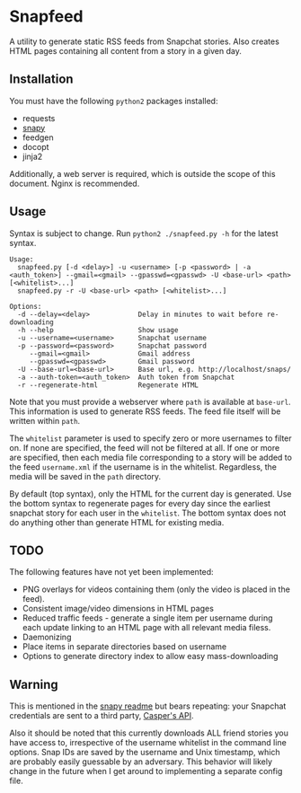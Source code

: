 Snapfeed
========

A utility to generate static RSS feeds from Snapchat stories. Also creates 
HTML pages containing all content from a story in a given day.

Installation
------------

You must have the following `python2` packages installed:

* requests 
* [snapy](https://github.com/tatosaurus/snapy)
* feedgen
* docopt
* jinja2

Additionally, a web server is required, which is outside the scope of this
document. Nginx is recommended.

Usage
-----

Syntax is subject to change. Run `python2 ./snapfeed.py -h` for the latest 
syntax.

```
Usage:
  snapfeed.py [-d <delay>] -u <username> [-p <password> | -a <auth_token>] --gmail=<gmail> --gpasswd=<gpasswd> -U <base-url> <path> [<whitelist>...]
  snapfeed.py -r -U <base-url> <path> [<whitelist>...]

Options:
  -d --delay=<delay>            Delay in minutes to wait before re-downloading
  -h --help                     Show usage
  -u --username=<username>      Snapchat username
  -p --password=<password>      Snapchat password
     --gmail=<gmail>            Gmail address
     --gpasswd=<gpasswd>        Gmail password
  -U --base-url=<base-url>      Base url, e.g. http://localhost/snaps/
  -a --auth-token=<auth_token>  Auth token from Snapchat
  -r --regenerate-html          Regenerate HTML
```

Note that you must provide a webserver where `path` is available at 
`base-url`. This information is used to generate RSS feeds. The feed file
itself will be written within `path`.

The `whitelist` parameter is used to specify zero or more usernames to filter
on. If none are specified, the feed will not be filtered at all. If one or
more are specified, then each media file corresponding to a story will be 
added to the feed `username.xml` if the username is in the whitelist. 
Regardless, the media will be saved in the `path` directory.

By default (top syntax), only the HTML for the current day is generated. Use 
the bottom syntax to regenerate pages for every day since the earliest snapchat
story for each user in the `whitelist`. The bottom syntax does not do anything
other than generate HTML for existing media.
 

TODO
----

The following features have not yet been implemented:

* PNG overlays for videos containing them (only the video is placed in the
feed). 
* Consistent image/video dimensions in HTML pages
* Reduced traffic feeds - generate a single item per username during each
update linking to an HTML page with all relevant media filess. 
* Daemonizing
* Place items in separate directories based on username
* Options to generate directory index to allow easy mass-downloading


Warning
-------

This is mentioned in the [snapy readme](https://github.com/tatosaurus/snapy/blob/master/README.md)
but bears repeating: your Snapchat credentials are sent to a third party, 
[Casper's API](https://api.casper.io).

Also it should be noted that this currently downloads ALL friend stories you 
have access to, irrespective of the username whitelist in the command line 
options. Snap IDs are saved by the username and Unix timestamp, which are 
probably easily guessable by an adversary. This behavior will likely change in
the future when I get around to implementing a separate config file.
